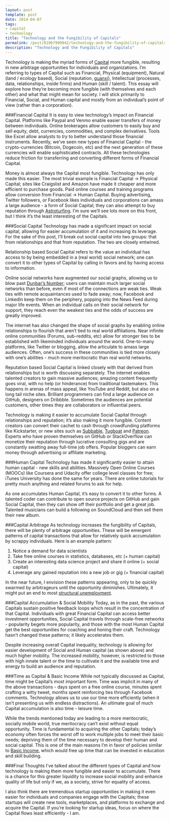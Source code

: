 ```yaml
---
layout: post
template: post
date: 2014-04-07
tags:
- capital
- technology
title: "Technology and the Fungibility of Capitals"
permalink: /post/81967999942/technology-and-the-fungibility-of-capitals
description: "Technology and the Fungibility of Capitals"
---
```

Technology is making the myriad forms of [Capital](http://en.wikipedia.org/wiki/Capital_(economics)) more fungible, resulting in new arbitrage opportunities for individuals and organizations. I’m referring to types of Capital such as Financial, Physical (equipment), Natural (land / ecology based), Social (reputation, [guanxi](http://en.wikipedia.org/wiki/Guanxii)),  Intellectual (processes, data, relationships, inside firms) and Human (skill / talent). This essay will explore how they’re becoming more fungible (with themselves and each other) and what that might mean for society. I will stick primarily to Financial, Social, and Human capital and mostly from an individual’s point of view (rather than a corporation).

###Financial Capital
It is easy to view technology’s impact on Financial Capital. Platforms like Paypal and Venmo enable easier transfers of money between individuals. Online brokerages allow customers to easily buy and sell equity, debt, currencies, commodities, and complex derivatives. Tools like Excel allow analysts to *try* to better understand those financial instruments. Recently, we’ve seen new types of Financial Capital - the crypto-currencies (Bitcoin, Dogecoin, etc) and the next generation of these currencies will enable sophisticated contracts. All these technologies reduce friction for transferring and converting different forms of Financial Capital.

Money is almost always the Capital most fungible. Technology has only made this easier. The most trivial example is Financial Capital -> Physical Capital; sites like Craigslist and Amazon have made it cheaper and more efficient to purchase goods. Paid online courses and training programs allow conversion from Financial -> Human Capital. Buying advertising, Twitter followers, or Facebook likes individuals and corporations can amass a large audience - a form of Social Capital; they can also attempt to buy reputation through [Astroturfing](http://en.wikipedia.org/wiki/Astroturfing). I’m sure we’ll see lots more on this front, but I think it’s the least interesting of the Capitals.

###Social Capital
Technology has made a significant impact on social capital, allowing for easier accumulation of it and increasing its leverage. For the sake of this post, I’ll break out social capital into two groups: that from relationships and that from reputation. The two are closely entwined.

Relationship based Social Capital refers to the value an individual has access to by being embedded in a (real world) social network; one can convert it to other types of Capital by calling in favors and by having access to information. 

Online social networks have augmented our social graphs, allowing us to blow past [Dunbar’s Number](http://en.wikipedia.org/wiki/Dunbar%27s_number); users can maintain much larger social networks than before, even if most of the connections are weak ties. Weak ties with remote acquaintances used to fade away; now, Facebook and LinkedIn keep them on the periphery, popping into the News Feed during major life events. When an individual calls on their social network for support, they reach even the weakest ties and the odds of success are greatly improved.

The internet has also changed the shape of social graphs by enabling online relationships to flourish that aren’t tied to real world affiliations. Near infinite online communities (Forums, sub-reddits, etc) allow for stronger ties to be established with likeminded individuals around the world. One-to-many platforms, like Twitter or blogging, allow the articulate to amass large audiences. Often, one’s success in these communities is tied more closely with one’s abilities - much more meritocratic than real world networks.

Reputation based Social Capital is linked closely with that derived from relationships but is worth discussing separately. The internet enables talented creators to gain massive audiences; amazing content frequently goes viral, with no help (or hinderance) from traditional tastemakers. This happens in arenas of mass appeal, like YouTube and Reddit, but also on a long tail niche sites. Brilliant programmers can find a large audience on GitHub, designers on Dribbble. Sometimes the audiences are potential customers, other times they are collaborators or influential peers.

Technology is making it easier to accumulate Social Capital through relationships and reputation; it’s also making it more fungible. Content creators can convert their cachet to cash through crowdfunding platforms like Kickstarter, or new sites such as [Subbable](https://subbable.com/), [Tugboat](https://tugboatyards.com/) and [Patreon](http://www.patreon.com/). Experts who have proven themselves on GitHub or StackOverflow can monetize their reputation through lucrative consulting gigs and are constantly swatting away full-time job offers. Popular bloggers can earn money through advertising or affiliate marketing.

###Human Capital
Technology has made it significantly easier to attain human capital - new skills and abilities. Massively Open Online Courses (MOOCs) like Coursera and Udacity offer college level classes for free; iTunes University has done the same for years. There are online tutorials for pretty much anything and related forums to ask for help.

As one accumulates Human Capital, it’s easy to convert it to other forms. A talented coder can contribute to open source projects on GitHub and gain Social Capital, then they can show off their portfolio and get a great job. Talented musicians can build a following on SoundCloud and then sell them their new album.

###Capital Arbitrage
As technology increases the fungibility of Capitals, there will be plenty of arbitrage opportunities. These will be emergent patterns of capital transactions that allow for relatively quick accumulation by scrappy individuals. Here is an example pattern:

1.  Notice a demand for data scientists 
2.  Take free online courses in statistics, databases, etc (+ human capital)
3.  Create an interesting data science project and share it online (+ social capital)
4.  Leverage any gained reputation into a new job or gig (+ financial capital) 

In the near future, I envision these patterns appearing, only to be quickly swarmed by arbitrageurs until the opportunity diminishes. Ultimately, it might put an end to most [structural unemployment](http://en.wikipedia.org/wiki/Structural_unemployment).

###Capital Accumulation & Social Mobility
Today, as in the past, the various Capitals sustain positive feedback loops which result in the concentration of that Capital. Individuals with great Financial Capital can access better investment opportunities, Social Capital travels through scale-free networks - popularity begets more popularity, and those with the most Human Capital get the best opportunities for coaching and honing their craft. Technology hasn’t changed these patterns; it likely accelerates them.

Despite increasing overall Capital inequality, technology is allowing for easier development of Social and Human capital (as shown above) and much higher mobility. The increased mobility, however, is restricted to those with high innate talent or the time to cultivate it and the available time and energy to build an audience and reputation.

###Time as Capital & Basic Income
While not typically discussed as Capital, time might be Capital’s most important form. Time was implicit in many of the above transactions - days spent on a free online course, minutes spent crafting a witty tweet, months spent reinforcing ties through Facebook comments. Technology allows us to use our time more efficiently (when it isn’t presenting us with endless distractions). An ultimate goal of much Capital accumulation is also time - leisure time.

While the trends mentioned today are leading to a more meritocratic, socially mobile world, true meritocracy can’t exist without equal opportunity. Time is fundamental to acquiring the other Capitals; today’s economy often forces the worst off to work multiple jobs to meet their basic needs; depriving them of the time necessary to develop their human and social capital. This is one of the main reasons I’m in favor of policies similar to [Basic Income](http://en.wikipedia.org/wiki/Basic_income), which would free up time that can be invested in education and skill building.

###Final Thoughts
I’ve talked about the different types of Capital and how technology is making them more fungible and easier to accumulate. There is a chance for this greater liquidity to increase social mobility and enhance quality of life but only if we, as a society, strive for equality of access.

I also think there are tremendous startup opportunities in making it even easier for individuals and companies engage with the Capitals; these startups will create new tools, marketplaces, and platforms to exchange and acquire the Capital. If you’re looking for startup ideas, focus on where the Capital flows least efficiently - I am.